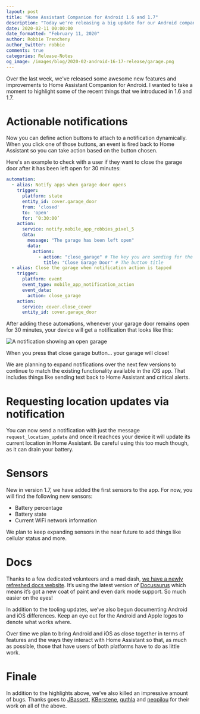 ```yaml
---
layout: post
title: "Home Assistant Companion for Android 1.6 and 1.7"
description: "Today we're releasing a big update for our Android companion app including actionable notifications, requesting location updates, sensors and more"
date: 2020-02-11 00:00:00
date_formatted: "February 11, 2020"
author: Robbie Trencheny
author_twitter: robbie
comments: true
categories: Release-Notes
og_image: /images/blog/2020-02-android-16-17-release/garage.png
---
```


Over the last week, we've released some awesome new features and improvements to Home Assistant Companion for Android. I wanted to take a moment to highlight some of the recent things that we introduced in 1.6 and 1.7.

# Actionable notifications

Now you can define action buttons to attach to a notification dynamically. When you click one of those buttons, an event is fired back to Home Assistant so you can take action based on the button chosen.

Here's an example to check with a user if they want to close the garage door after it has been left open for 30 minutes:

```yaml
automation:
  - alias: Notify apps when garage door opens
    trigger:
      platform: state
      entity_id: cover.garage_door
      from: 'closed'
      to: 'open'
      for: ‘0:30:00’
    action:
      service: notify.mobile_app_robbies_pixel_5
      data:
        message: "The garage has been left open"
        data:
          actions:
            - action: "close_garage" # The key you are sending for the event
              title: "Close Garage Door" # The button title
  - alias: Close the garage when notification action is tapped
    trigger:
      platform: event
      event_type: mobile_app_notification_action
      event_data:
        action: close_garage
    action:
      service: cover.close_cover
      entity_id: cover.garage_door
```

After adding these automations, whenever your garage door remains open for 30 minutes, your device will get a notification that looks like this:

![A notification showing an open garage](/images/blog/2020-02-android-16-17-release/garage.png)

When you press that close garage button… your garage will close!

We are planning to expand notifications over the next few versions to continue to match the existing functionality available in the iOS app. That includes things like sending text back to Home Assistant and critical alerts.

# Requesting location updates via notification

You can now send a notification with just the message `request_location_update` and once it reachces your device it will update its current location in Home Assistant. Be careful using this too much though, as it can drain your battery.

# Sensors

New in version 1.7, we have added the first sensors to the app. For now, you will find the following new sensors:

- Battery percentage
- Battery state
- Current WiFi network information

We plan to keep expanding sensors in the near future to add things like cellular status and more.

# Docs

Thanks to a few dedicated volunteers and a mad dash, [we have a newly refreshed docs website](https://companion.home-assistant.io/). It’s using the latest version of [Docusaurus](https://docusaurus.io/) which means it’s got a new coat of paint and even dark mode support. So much easier on the eyes!

In addition to the tooling updates, we’ve also begun documenting Android and iOS differences. Keep an eye out for the Android and Apple logos to denote what works where.

Over time we plan to bring Android and iOS as close together in terms of features and the ways they interact with Home Assistant so that, as much as possible, those that have users of both platforms have to do as little work.

# Finale

In addition to the highlights above, we’ve also killed an impressive amount of bugs. Thanks goes to [JBassett](https://github.com/JBassett), [KBerstene](https://github.com/KBerstene), [quthla](https://github.com/quthla) and [neopilou](https://github.com/neopilou) for their work on all of the above.
